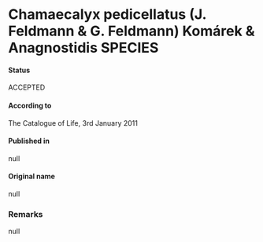 # Chamaecalyx pedicellatus (J. Feldmann & G. Feldmann) Komárek & Anagnostidis SPECIES

#### Status
ACCEPTED

#### According to
The Catalogue of Life, 3rd January 2011

#### Published in
null

#### Original name
null

### Remarks
null